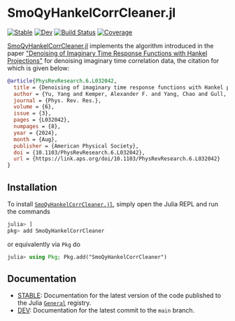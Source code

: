 # SmoQyHankelCorrCleaner.jl

[![Stable](https://img.shields.io/badge/docs-stable-blue.svg)](https://SmoQySuite.github.io/SmoQyHankelCorrCleaner.jl/stable/)
[![Dev](https://img.shields.io/badge/docs-dev-blue.svg)](https://SmoQySuite.github.io/SmoQyHankelCorrCleaner.jl/dev/)
[![Build Status](https://github.com/SmoQySuite/SmoQyHankelCorrCleaner.jl/actions/workflows/CI.yml/badge.svg?branch=main)](https://github.com/SmoQySuite/SmoQyHankelCorrCleaner.jl/actions/workflows/CI.yml?query=branch%3Amain)
[![Coverage](https://codecov.io/gh/SmoQySuite/SmoQyHankelCorrCleaner.jl/branch/main/graph/badge.svg)](https://codecov.io/gh/SmoQySuite/SmoQyHankelCorrCleaner.jl)

[SmoQyHankelCorrCleaner.jl](https://github.com/SmoQySuite/SmoQyHankelCorrCleaner.jl) implements the algorithm introduced
in the paper ["Denoising of Imaginary Time Response Functions with Hankel Projections"](https://link.aps.org/doi/10.1103/PhysRevResearch.6.L032042)
for denoising imaginary time correlation data, the citation for which is given below:

```bibtex
@article{PhysRevResearch.6.L032042,
  title = {Denoising of imaginary time response functions with Hankel projections},
  author = {Yu, Yang and Kemper, Alexander F. and Yang, Chao and Gull, Emanuel},
  journal = {Phys. Rev. Res.},
  volume = {6},
  issue = {3},
  pages = {L032042},
  numpages = {8},
  year = {2024},
  month = {Aug},
  publisher = {American Physical Society},
  doi = {10.1103/PhysRevResearch.6.L032042},
  url = {https://link.aps.org/doi/10.1103/PhysRevResearch.6.L032042}
}
```

## Installation

To install [`SmoQyHankelCorrCleaner.jl`](https://github.com/SmoQySuite/SmoQyHankelCorrCleaner.jl.git),
simply open the Julia REPL and run the commands
```julia
julia> ]
pkg> add SmoQyHankelCorrCleaner
```
or equivalently via `Pkg` do
```julia
julia> using Pkg; Pkg.add("SmoQyHankelCorrCleaner")
```

## Documentation

- [STABLE](https://SmoQySuite.github.io/SmoQyHankelCorrCleaner.jl/stable/): Documentation for the latest version of the code published to the Julia [`General`](https://github.com/JuliaRegistries/General.git) registry.
- [DEV](https://SmoQySuite.github.io/SmoQyHankelCorrCleaner.jl/dev/): Documentation for the latest commit to the `main` branch.
